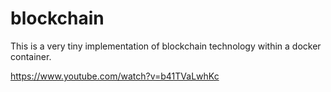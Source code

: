 # blockchain
This is a very tiny implementation of blockchain technology within a docker container.

https://www.youtube.com/watch?v=b41TVaLwhKc

